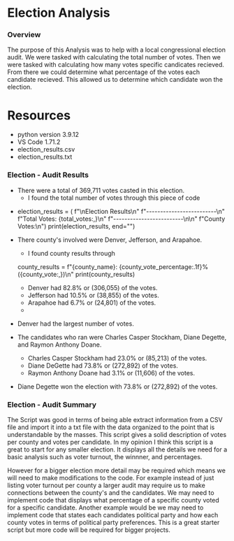 # Election Analysis


### Overview
The purpose of this Analysis was to help with a local congressional election audit. We were tasked with calculating the total number of votes. Then we were tasked with calculating how many votes specific candicates recieved. From there we could determine what percentage of the votes each candidate recieved. This allowed us to determine which candidate won the election. 

# Resources

* python version 3.9.12 
* VS Code 1.71.2
* election_results.csv 
* election_results.txt

### Election - Audit Results

* There were a total of 369,711 votes casted in this election.
  - I found the total number of votes through this piece of code
 
 - election_results = (
        f"\nElection Results\n"
        f"-------------------------\n"
        f"Total Votes: {total_votes:,}\n"
        f"-------------------------\n\n"
        f"County Votes:\n")
    print(election_results, end="")
    
    
* There county's involved were Denver, Jefferson, and Arapahoe.
  - I found county results through
   
   county_results = f"{county_name}: {county_vote_percentage:.1f}% ({county_vote:,})\n"
            print(county_results)
            
  - Denver had 82.8% or (306,055) of the votes.
  - Jefferson had 10.5% or (38,855) of the votes.
  - Arapahoe had 6.7% or (24,801) of the votes.
  - 
* Denver had the largest number of votes.
* The candidates who ran were Charles Casper Stockham, Diane Degette, and Raymon Anthony Doane.
  - Charles Casper Stockham had 23.0% or (85,213) of the votes.
  - Diane DeGette had 73.8% or (272,892) of the votes.
  - Raymon Anthony Doane had 3.1% or (11,606) of the votes.
* Diane Degette won the election with 73.8% or (272,892) of the votes.

### Election - Audit Summary

The Script was good in terms of being able extract information from a CSV file and import it into a txt file 
with the data organized to the point that is understandable by the masses. This script gives a solid description of votes per county and votes per candidate. In my opinion I think this script is a great to start for any smaller election. It displays all the details we need for a basic analysis such as voter turnout, the winnner, and percentages. 

However for a bigger election more detail may be required which means we will need to make modifications to the code. For example instead of just listing voter turnout per county a larger audit may require us to make connections between the county's and the candidates. We may need to implement code that displays what percentage of a specific county voted for a specific candidate. Another example would be we may need to implement code that states each candidates political party and how each county votes in terms of political party preferences. This is a great starter script but more code will be required for bigger projects. 




